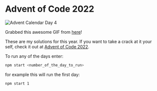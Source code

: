 # Advent of Code 2022
<!-- ![Advent Calendar Day 1](https://media.giphy.com/media/Fbb8tjb7u7up2VgLxc/giphy.gif) -->
<!-- ![Advent Calendar Day 2](https://media.giphy.com/media/et4rlnobQKELmtHcuq/giphy.gif) -->
<!-- ![Advent Calendar Day 3](https://media.giphy.com/media/9OGy3tnpcpg21acXbH/giphy.gif) -->
![Advent Calendar Day 4](https://media.giphy.com/media/vfbE5wWf1jMYIvMnah/giphy.gif)
<!-- ![Advent Calendar Day 5](https://media.giphy.com/media/aOM9S9qDR61d36fLAq/giphy.gif) -->
<!-- ![Advent Calendar Day 6](https://media.giphy.com/media/KTNEwUz2CeOlUm9dAV/giphy.gif) -->
<!-- ![Advent Calendar Day 7](https://media.giphy.com/media/QkLywpXaVT756PxjqR/giphy.gif) -->
<!-- ![Advent Calendar Day 8](https://media.giphy.com/media/7hO2q1qOUMBi5F1O1L/giphy.gif) -->
<!-- ![Advent Calendar Day 9](https://media.giphy.com/media/szMkCvt9rWusa5gKER/giphy.gif) -->
<!-- ![Advent Calendar Day 10](https://media.giphy.com/media/vl6AQqTUqTcj0EphNg/giphy.gif) -->
<!-- ![Advent Calendar Day 11](https://media.giphy.com/media/Yh3Ds119zRWOr75XYA/giphy.gif) -->
<!-- ![Advent Calendar Day 12](https://media.giphy.com/media/JYm47TN9ibzRLlgGzq/giphy.gif) -->
<!-- ![Advent Calendar Day 13](https://media.giphy.com/media/T41kuKuRiSQvspDy5W/giphy.gif) -->
<!-- ![Advent Calendar Day 14](https://media.giphy.com/media/zQFCGTIPpecszYrQ9e/giphy.gif) -->
<!-- ![Advent Calendar Day 15](https://media.giphy.com/media/1V5fpwgxTmE9QaEl7J/giphy.gif) -->
<!-- ![Advent Calendar Day 16](https://media.giphy.com/media/zG9AvTKtpp8SKVBrv3/giphy.gif) -->
<!-- ![Advent Calendar Day 17](https://media.giphy.com/media/jO5FBzdsSNvXM3okQb/giphy.gif) -->
<!-- ![Advent Calendar Day 18](https://media.giphy.com/media/E15Fjc5ZmP0nJzYrl6/giphy.gif) -->
<!-- ![Advent Calendar Day 19](https://media.giphy.com/media/W1S8tQSao6YWEO2GnD/giphy.gif) -->
<!-- ![Advent Calendar Day 20](https://media.giphy.com/media/HyZRmlIpo7KA0DxIEg/giphy.gif) -->
<!-- ![Advent Calendar Day 21](https://media.giphy.com/media/UnNfFQZkjjuqMuLt9a/giphy.gif) -->
<!-- ![Advent Calendar Day 22](https://media.giphy.com/media/Fm1QibiKaTrHzNCfSu/giphy.gif) -->
<!-- ![Advent Calendar Day 23](https://media.giphy.com/media/vlx4Yl21aPWGsh6KhT/giphy.gif) -->
<!-- ![Advent Calendar Day 24](https://media.giphy.com/media/uALUsMZrXXoTEzTJQc/giphy.gif) -->
<!-- ![Advent Calendar Day 25](https://media.giphy.com/media/rMarZ0xtYoqXCOTkIw/giphy.gif) -->
Grabbed this awesome GIF from [here](https://giphy.com/Samibanley)!

These are my solutions for this year. If you want to take a crack at it your self, check it out at [Advent of Code 2022](https://adventofcode.com/2022).

To run any of the days enter:
```bash
npm start <number_of_the_day_to_run>
```
for example this will run the first day:
```bash
npm start 1
```